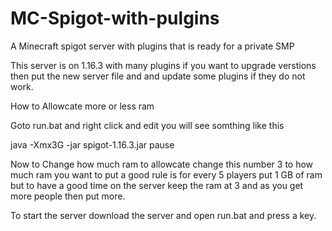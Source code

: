 # MC-Spigot-with-pulgins
A Minecraft spigot server with plugins  that is ready for a private SMP

This server is on 1.16.3 with many plugins if you want to upgrade verstions then put the new server file and and update some plugins if they do not work.

How to Allowcate more or less ram 

Goto run.bat and right click and edit you will see somthing like this

java -Xmx3G -jar spigot-1.16.3.jar
pause

Now to Change how much ram to allowcate change this number 3
to how much ram you want to put a good rule is for every 5 players put 1 GB of ram but to have a good time on the server keep the ram at 3 and as you get more people then put more.

To start the server download the server and open run.bat and press a key.
